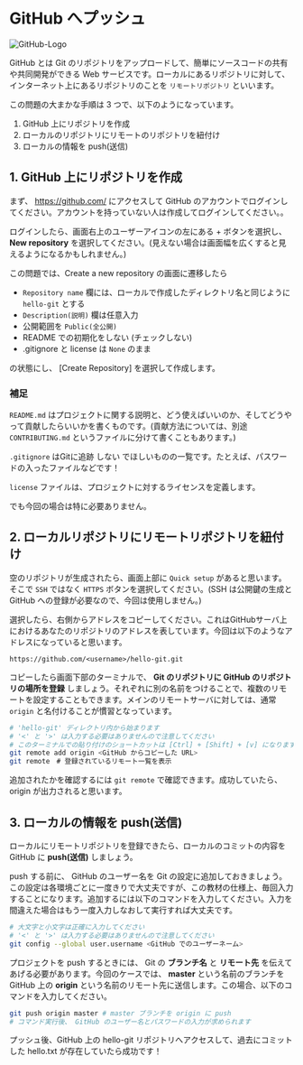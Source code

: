 # GitHub へプッシュ

![GitHub-Logo](@/assets/text/img/GitHub-Mark-120px-plus.png)

GitHub とは Git のリポジトリをアップロードして、簡単にソースコードの共有や共同開発ができる Web サービスです。ローカルにあるリポジトリに対して、インターネット上にあるリポジトリのことを `リモートリポジトリ` といいます。

この問題の大まかな手順は 3 つで、以下のようになっています。

1. GitHub 上にリポジトリを作成
2. ローカルのリポジトリにリモートのリポジトリを紐付け
3. ローカルの情報を push(送信)

## 1. GitHub 上にリポジトリを作成

まず、 <a href="https://github.com/" target="_blank">https://github.com/</a> にアクセスして GitHub のアカウントでログインしてください。アカウントを持っていない人は作成してログインしてください。。

ログインしたら、画面右上のユーザーアイコンの左にある + ボタンを選択し、 **New repository** を選択してください。(見えない場合は画面幅を広くすると見えるようになるかもしれません。)

この問題では、Create a new repository の画面に遷移したら

- `Repository name` 欄には、ローカルで作成したディレクトリ名と同じように `hello-git` とする
- `Description(説明)` 欄は任意入力
- 公開範囲を `Public(全公開)`
- README での初期化をしない (チェックしない)
- .gitignore と license は `None` のまま

の状態にし、 [Create Repository] を選択して作成します。

### 補足

`README.md` はプロジェクトに関する説明と、どう使えばいいのか、そしてどうやって貢献したらいいかを書くものです。(貢献方法については、別途 `CONTRIBUTING.md` というファイルに分けて書くこともあります。)

`.gitignore` はGitに追跡 しない でほしいものの一覧です。たとえば、パスワードの入ったファイルなどです！

`license` ファイルは、プロジェクトに対するライセンスを定義します。

でも今回の場合は特に必要ありません。

## 2. ローカルリポジトリにリモートリポジトリを紐付け

空のリポジトリが生成されたら、画面上部に `Quick setup` があると思います。そこで `SSH` ではなく `HTTPS` ボタンを選択してください。(SSH は公開鍵の生成と GitHub への登録が必要なので、今回は使用しません。)

選択したら、右側からアドレスをコピーしてください。これはGitHubサーバ上におけるあなたのリポジトリのアドレスを表しています。今回は以下のようなアドレスになっていると思います。

`https://github.com/<username>/hello-git.git`

コピーしたら画面下部のターミナルで、 **Git のリポジトリに GitHub のリポジトリの場所を登録** しましょう。それぞれに別の名前をつけることで、複数のリモートを設定することもできます。メインのリモートサーバに対しては、通常 `origin` と名付けることが慣習となっています。

```bash
# 'hello-git' ディレクトリ内から始まります
# '<' と '>' は入力する必要はありませんので注意してください
# このターミナルでの貼り付けのショートカットは [Ctrl] + [Shift] + [v] になります。
git remote add origin <GitHub からコピーした URL>
git remote　# 登録されているリモート一覧を表示
```

追加されたかを確認するには `git remote` で確認できます。成功していたら、  origin が出力されると思います。

## 3. ローカルの情報を push(送信)

ローカルにリモートリポジトリを登録できたら、ローカルのコミットの内容を GitHub に **push(送信)** しましょう。

push する前に、 GitHub のユーザー名を Git の設定に追加しておきましょう。この設定は各環境ごとに一度きりで大丈夫ですが、この教材の仕様上、毎回入力することになります。追加するには以下のコマンドを入力してください。入力を間違えた場合はもう一度入力しなおして実行すれば大丈夫です。

```bash
# 大文字と小文字は正確に入力してください
# '<' と '>' は入力する必要はありませんので注意してください
git config --global user.username <GitHub でのユーザーネーム>
```

プロジェクトを push するときには、 Git の **ブランチ名** と **リモート先** を伝えてあげる必要があります。今回のケースでは、 **master** という名前のブランチを GitHub 上の **origin** という名前のリモート先に送信します。この場合、以下のコマンドを入力してください。

```bash
git push origin master # master ブランチを origin に push
# コマンド実行後、 GitHub のユーザー名とパスワードの入力が求められます
```

プッシュ後、GitHub 上の hello-git リポジトリへアクセスして、過去にコミットした hello.txt が存在していたら成功です！
